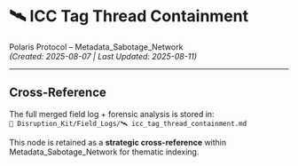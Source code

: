 # 🛰️ ICC Tag Thread Containment

Polaris Protocol – Metadata_Sabotage_Network  
*(Created: 2025-08-07 | Last Updated: 2025-08-11)*

---

## Cross-Reference

The full merged field log + forensic analysis is stored in:  
`📁 Disruption_Kit/Field_Logs/🛰️ icc_tag_thread_containment.md`

This node is retained as a **strategic cross-reference** within Metadata_Sabotage_Network for thematic indexing.
